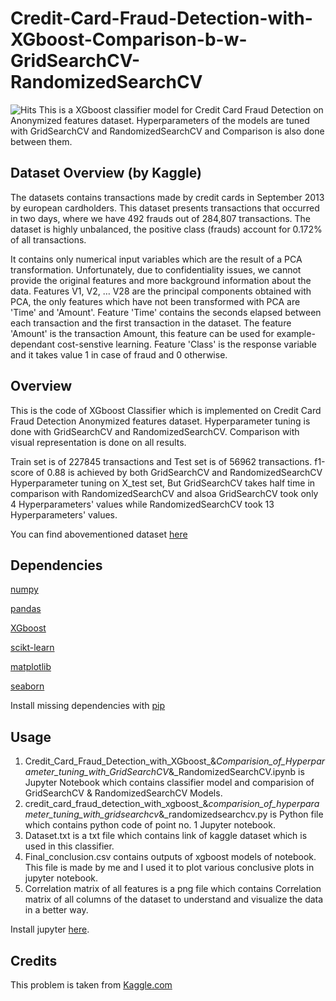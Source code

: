 # Credit-Card-Fraud-Detection-with-XGboost-Comparison-b-w-GridSearchCV-RandomizedSearchCV
![Hits](https://hitcounter.pythonanywhere.com/count/tag.svg?url=https%3A%2F%2Fgithub.com%2Fajaychouhan-nitbhopal%2FCredit-Card-Fraud-Detection-with-XGboost-and-Comparison-b-w-GridSearchCV-and-RandomizedSearchCV)
This is a XGboost classifier model for Credit Card Fraud Detection on Anonymized features dataset. Hyperparameters of the models are tuned with GridSearchCV and RandomizedSearchCV and Comparison is also done between them.

## Dataset Overview (by Kaggle)
The datasets contains transactions made by credit cards in September 2013 by european cardholders.
This dataset presents transactions that occurred in two days, where we have 492 frauds out of 284,807 transactions. The dataset is highly unbalanced, the positive class (frauds) account for 0.172% of all transactions.

It contains only numerical input variables which are the result of a PCA transformation. Unfortunately, due to confidentiality issues, we cannot provide the original features and more background information about the data. Features V1, V2, … V28 are the principal components obtained with PCA, the only features which have not been transformed with PCA are 'Time' and 'Amount'. Feature 'Time' contains the seconds elapsed between each transaction and the first transaction in the dataset. The feature 'Amount' is the transaction Amount, this feature can be used for example-dependant cost-senstive learning. Feature 'Class' is the response variable and it takes value 1 in case of fraud and 0 otherwise.

## Overview

This is the code of XGboost Classifier which is implemented on Credit Card Fraud Detection Anonymized features dataset. Hyperparameter tuning is done with GridSearchCV and RandomizedSearchCV. Comparison with visual representation is done on all results.

Train set is of 227845 transactions and Test set is of 56962 transactions. f1-score of 0.88 is achieved by both GridSearchCV and RandomizedSearchCV Hyperparameter tuning on X_test set, But GridSearchCV takes half time in comparison with RandomizedSearchCV and alsoa GridSearchCV took only 4 Hyperparameters' values while RandomizedSearchCV took 13 Hyperparameters' values.

You can find abovementioned dataset [here](https://www.kaggle.com/jayfaldu/creditcard-fraud-detection)

## Dependencies

[numpy](https://numpy.org/)

[pandas](https://pandas.pydata.org/)

[XGboost](https://xgboost.readthedocs.io/en/latest/python/python_intro.html)

[scikt-learn](https://scikit-learn.org/stable/)

[matplotlib](https://matplotlib.org/)

[seaborn](https://seaborn.pydata.org/)

Install missing dependencies with [pip](https://pip.pypa.io/en/stable/)

## Usage
1. Credit_Card_Fraud_Detection_with_XGboost_&_Comparision_of_Hyperparameter_tuning_with_GridSearchCV_&_RandomizedSearchCV.ipynb is Jupyter Notebook which contains classifier model and comparision of GridSearchCV & RandomizedSearchCV Models.
2. credit_card_fraud_detection_with_xgboost_&_comparision_of_hyperparameter_tuning_with_gridsearchcv_&_randomizedsearchcv.py is Python file which contains python code of point no. 1 Jupyter notebook.
3. Dataset.txt is a txt file which contains link of kaggle dataset which is used in this classifier.
4. Final_conclusion.csv contains outputs of xgboost models of notebook. This file is made by me and I used it to plot various conclusive plots in jupyter notebook.
5. Correlation matrix of all features is a png file which contains Correlation matrix of all columns of the dataset to understand and visualize the data in a better way.

Install jupyter [here](https://jupyter.org/install).

## Credits
This problem is taken from [Kaggle.com](https://www.kaggle.com/jayfaldu/creditcard-fraud-detection)
